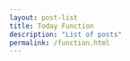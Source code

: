 ```yaml
---
layout: post-list
title: Today Function
description: "List of posts"
permalink: /function.html
---
```

